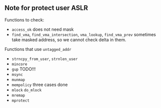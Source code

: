 ## Note for protect user ASLR

Functions to check:
* `access_ok` does not need mask
* `find_vma`, `find_vma_intersection`, `vma_lookup`, `find_vma_prev` sometimes take masked address, so we cannot check delta in them.

Functions that use `untagged_addr`
* `strncpy_from_user`, `strnlen_user`
* `mincore`
* `gup` TODO!!!
* `msync`
* `munmap`
* `mempolicy` three cases done
* `mlock` `do_mlock`
* `mremap`
* `mprotect`
